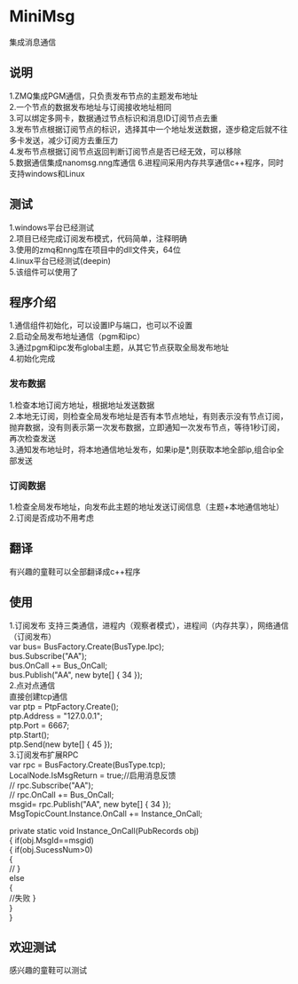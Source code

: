 # MiniMsg
集成消息通信
## 说明
1.ZMQ集成PGM通信，只负责发布节点的主题发布地址  
2.一个节点的数据发布地址与订阅接收地址相同  
3.可以绑定多网卡，数据通过节点标识和消息ID订阅节点去重  
3.发布节点根据订阅节点的标识，选择其中一个地址发送数据，逐步稳定后就不往多卡发送，减少订阅方去重压力   
4.发布节点根据订阅节点返回判断订阅节点是否已经无效，可以移除  
5.数据通信集成nanomsg.nng库通信 
6.进程间采用内存共享通信c++程序，同时支持windows和Linux  
 

## 测试 
1.windows平台已经测试  
2.项目已经完成订阅发布模式，代码简单，注释明确    
3.使用的zmq和nng库在项目中的dll文件夹，64位  
4.linux平台已经测试(deepin)  
5.该组件可以使用了  

## 程序介绍 
1.通信组件初始化，可以设置IP与端口，也可以不设置  
2.启动全局发布地址通信（pgm和ipc）  
3.通过pgm和ipc发布global主题，从其它节点获取全局发布地址  
4.初始化完成  

### 发布数据
1.检查本地订阅方地址，根据地址发送数据  
2.本地无订阅，则检查全局发布地址是否有本节点地址，有则表示没有节点订阅，抛弃数据，没有则表示第一次发布数据，立即通知一次发布节点，等待1秒订阅，再次检查发送    
3.通知发布地址时，将本地通信地址发布，如果ip是*,则获取本地全部ip,组合ip全部发送  

### 订阅数据
1.检查全局发布地址，向发布此主题的地址发送订阅信息（主题+本地通信地址）   
2.订阅是否成功不用考虑  

## 翻译
有兴趣的童鞋可以全部翻译成c++程序  

## 使用 
             
1.订阅发布 
支持三类通信，进程内（观察者模式），进程间（内存共享），网络通信（订阅发布）   
			  var bus=  BusFactory.Create(BusType.Ipc);  
              bus.Subscribe("AA");  
              bus.OnCall += Bus_OnCall;  
               bus.Publish("AA", new byte[] { 34 });  
2.点对点通信  			    
直接创建tcp通信  
  var ptp = PtpFactory.Create();  
            ptp.Address = "127.0.0.1";  
            ptp.Port = 6667;  
            ptp.Start();  
            ptp.Send(new byte[] { 45 });  
3.订阅发布扩展RPC  
  var rpc = BusFactory.Create(BusType.tcp);  
            LocalNode.IsMsgReturn = true;//启用消息反馈  
          //  rpc.Subscribe("AA");  
           // rpc.OnCall += Bus_OnCall;  
            msgid= rpc.Publish("AA", new byte[] { 34 });  
            MsgTopicCount.Instance.OnCall += Instance_OnCall;  
 
  private static void Instance_OnCall(PubRecords obj)  
        {
            if(obj.MsgId==msgid)  
            {
                if(obj.SucessNum>0)  
                {  
                    //
                }  
                else  
                {  
                    //失败
                }  
            }  
        }  	
		
##  欢迎测试  

感兴趣的童鞋可以测试  

